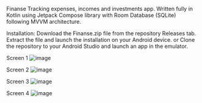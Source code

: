 Finanse
Tracking expenses, incomes and investments app. 
Written fully in Kotlin using Jetpack Compose library with Room Database (SQLite) following MVVM architecture.

Installation:
Download the Finanse.zip file from the repository Releases tab. Extract the file and launch the installation on your Android device.
or
Clone the repository to your Android Studio and launch an app in the emulator.

Screen 1
![image](https://github.com/fBorovy/Finanse/assets/106736389/08b4f653-53be-477e-a8ac-0ac22b683245) 

Screen 2
![image](https://github.com/fBorovy/Finanse/assets/106736389/384b0400-7cc6-415c-9aed-33c5dcd66a38)

Screen 3
![image](https://github.com/fBorovy/Finanse/assets/106736389/43e9269f-4e27-4f8c-bb49-a49d693043d4)

Screen 4 
![image](https://github.com/fBorovy/Finanse/assets/106736389/2428b260-d0c7-4d22-bbc0-a05424b82fcd)
